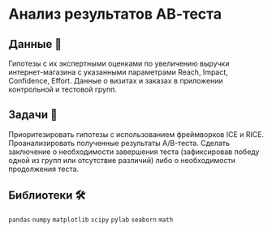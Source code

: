 # Анализ результатов АВ-теста

## Данные 📁

Гипотезы с их экспертными оценками по увеличению выручки интернет-магазина с указанными параметрами Reach, Impact, Confidence, Effort.
Данные о визитах и заказах в приложении контрольной и тестовой групп.

##  Задачи 📝

Приоритезировать гипотезы с использованием фреймворков ICE и RICE.
Проанализировать полученные результаты A/B-теста. Сделать заключение о необходимости завершения теста (зафиксировав победу одной из групп или отсутствие различий) либо о необходимости продолжения теста.

## Библиотеки 🛠️

`pandas` `numpy` `matplotlib` `scipy` `pylab` `seaborn` `math`
